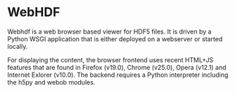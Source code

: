 WebHDF
======

Webhdf is a web browser based viewer for HDF5 files. It is driven by a Python
WSGI application that is either deployed on a webserver or started locally.

For displaying the content, the browser frontend uses recent HTML+JS features
that are found in Firefox (v19.0), Chrome (v25.0), Opera (v12.1) and Internet
Exlorer (v10.0). The backend requires a Python interpreter including the h5py
and webob modules.
